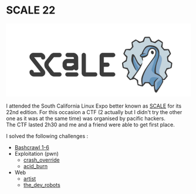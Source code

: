 # SCALE 22

![logo_scale](logo_scale.png)

I attended the South California Linux Expo better known as [SCALE](https://www.socallinuxexpo.org) for its 22nd edition. For this occasion a CTF (2 actually but I didn't try the other one as it was at the same time) was organised by pacific hackers.    
The CTF lasted 2h30 and me and a friend were able to get first place.  

I solved the following challenges :
- [Bashcrawl 1-6](./bashcrawl.md)
- Exploitation (pwn)
    - [crash_override](./exploitation/crash_override.md)
    - [acid_burn](./exploitation/acid_burn.md)
- Web
    - [artist](./web.md)
    - [the_dev_robots](./web.md)
